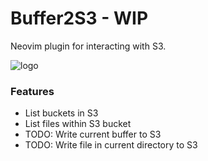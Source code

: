 # Buffer2S3 - WIP
Neovim plugin for interacting with S3.

![logo](https://i.imgur.com/MjZD8LB.png)

### Features

* List buckets in S3
* List files within S3 bucket
* TODO: Write current buffer to S3
* TODO: Write file in current directory to S3
